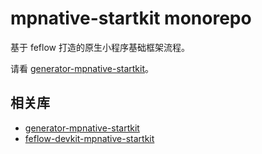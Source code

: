 # mpnative-startkit monorepo

基于 feflow 打造的原生小程序基础框架流程。

请看 [generator-mpnative-startkit](https://github.com/youngdze/mpnative-startkit/tree/master/packages/generator-mpnative-startkit)。

## 相关库

* [generator-mpnative-startkit]()
* [feflow-devkit-mpnative-startkit]()
